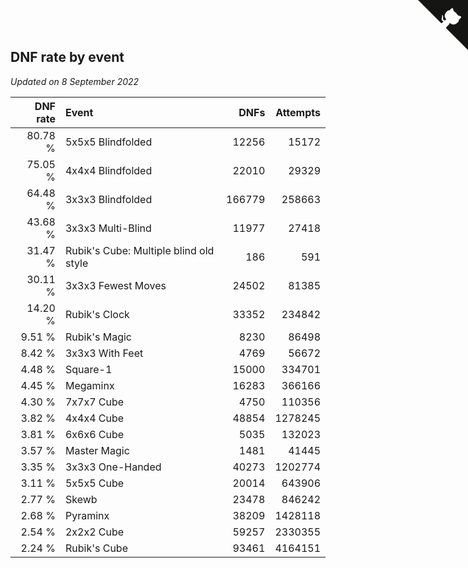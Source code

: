 ## DNF rate by event

*Updated on  8 September 2022*

| DNF rate | Event | DNFs | Attempts |
| ---: | :--- | ---: | ---: |
| 80.78 % | 5x5x5 Blindfolded | 12256 | 15172 |
| 75.05 % | 4x4x4 Blindfolded | 22010 | 29329 |
| 64.48 % | 3x3x3 Blindfolded | 166779 | 258663 |
| 43.68 % | 3x3x3 Multi-Blind | 11977 | 27418 |
| 31.47 % | Rubik's Cube: Multiple blind old style | 186 | 591 |
| 30.11 % | 3x3x3 Fewest Moves | 24502 | 81385 |
| 14.20 % | Rubik's Clock | 33352 | 234842 |
| 9.51 % | Rubik's Magic | 8230 | 86498 |
| 8.42 % | 3x3x3 With Feet | 4769 | 56672 |
| 4.48 % | Square-1 | 15000 | 334701 |
| 4.45 % | Megaminx | 16283 | 366166 |
| 4.30 % | 7x7x7 Cube | 4750 | 110356 |
| 3.82 % | 4x4x4 Cube | 48854 | 1278245 |
| 3.81 % | 6x6x6 Cube | 5035 | 132023 |
| 3.57 % | Master Magic | 1481 | 41445 |
| 3.35 % | 3x3x3 One-Handed | 40273 | 1202774 |
| 3.11 % | 5x5x5 Cube | 20014 | 643906 |
| 2.77 % | Skewb | 23478 | 846242 |
| 2.68 % | Pyraminx | 38209 | 1428118 |
| 2.54 % | 2x2x2 Cube | 59257 | 2330355 |
| 2.24 % | Rubik's Cube | 93461 | 4164151 |


<a href="https://github.com/JustinTimeCuber/wca_statistics" class="github-corner" aria-label="View source on Github"><svg width="80" height="80" viewBox="0 0 250 250" style="fill:#151513; color:#fff; position: absolute; top: 0; border: 0; right: 0;" aria-hidden="true"><path d="M0,0 L115,115 L130,115 L142,142 L250,250 L250,0 Z"></path><path d="M128.3,109.0 C113.8,99.7 119.0,89.6 119.0,89.6 C122.0,82.7 120.5,78.6 120.5,78.6 C119.2,72.0 123.4,76.3 123.4,76.3 C127.3,80.9 125.5,87.3 125.5,87.3 C122.9,97.6 130.6,101.9 134.4,103.2" fill="currentColor" style="transform-origin: 130px 106px;" class="octo-arm"></path><path d="M115.0,115.0 C114.9,115.1 118.7,116.5 119.8,115.4 L133.7,101.6 C136.9,99.2 139.9,98.4 142.2,98.6 C133.8,88.0 127.5,74.4 143.8,58.0 C148.5,53.4 154.0,51.2 159.7,51.0 C160.3,49.4 163.2,43.6 171.4,40.1 C171.4,40.1 176.1,42.5 178.8,56.2 C183.1,58.6 187.2,61.8 190.9,65.4 C194.5,69.0 197.7,73.2 200.1,77.6 C213.8,80.2 216.3,84.9 216.3,84.9 C212.7,93.1 206.9,96.0 205.4,96.6 C205.1,102.4 203.0,107.8 198.3,112.5 C181.9,128.9 168.3,122.5 157.7,114.1 C157.9,116.9 156.7,120.9 152.7,124.9 L141.0,136.5 C139.8,137.7 141.6,141.9 141.8,141.8 Z" fill="currentColor" class="octo-body"></path></svg></a><style>.github-corner:hover .octo-arm{animation:octocat-wave 560ms ease-in-out}@keyframes octocat-wave{0%,100%{transform:rotate(0)}20%,60%{transform:rotate(-25deg)}40%,80%{transform:rotate(10deg)}}@media (max-width:500px){.github-corner:hover .octo-arm{animation:none}.github-corner .octo-arm{animation:octocat-wave 560ms ease-in-out}}</style>

